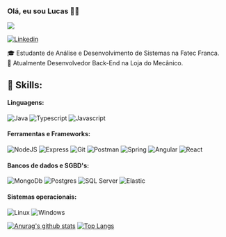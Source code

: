 ### Olá, eu sou Lucas 👋😄 

![](https://komarev.com/ghpvc/?username=lucasfernandoassiswebdev)

[![Linkedin](https://img.shields.io/badge/LinkedIn-0077B5?style=for-the-badge&logo=linkedin&logoColor=white)](https://www.linkedin.com/in/lucas-fernando-de-assis/)

🎓 Estudante de Análise e Desenvolvimento de Sistemas na Fatec Franca.<br>
🔧 Atualmente Desenvolvedor Back-End na Loja do Mecânico.

## 💼 Skills:
#### Linguagens:
<div style="display: inline-block">
  <img alt="Java" src="https://img.shields.io/badge/Java-ED8B00?style=for-the-badge&logo=nodedotjs&logoColor=white">  
  <img alt="Typescript" src="https://img.shields.io/badge/TypeScript-007ACC?style=for-the-badge&logo=typescript&logoColor=white">
  <img alt="Javascript" src="https://img.shields.io/badge/JavaScript-F7DF1E?style=for-the-badge&logo=javascript&logoColor=black">
</div>

#### Ferramentas e Frameworks:
<div style="display: inline-block">
  <img alt="NodeJS" src="https://img.shields.io/badge/Node.js-339933?style=for-the-badge&logo=nodedotjs&logoColor=white">   
  <img alt="Express" src="https://img.shields.io/badge/Express.js-000000?style=for-the-badge&logo=nodedotjs&logoColor=white">
  <img alt="Git" src="https://img.shields.io/badge/Git-F05032?style=for-the-badge&logo=nodedotjs&logoColor=white">
  <img alt="Postman" src="https://img.shields.io/badge/Postman-FF6C37?style=for-the-badge&logo=nodedotjs&logoColor=white">
  <img alt="Spring" src="https://img.shields.io/badge/Spring-6DB33F?style=for-the-badge&logo=nodedotjs&logoColor=white">      
  <img alt="Angular" src="https://img.shields.io/badge/Angular-DD0031?style=for-the-badge&logo=nodedotjs&logoColor=white">
  <img alt="React" src="https://img.shields.io/badge/React-20232A?style=for-the-badge&logo=nodedotjs&logoColor=white">
</div>  

#### Bancos de dados e SGBD's:
<div style="display: inline-block">
  <img alt="MongoDb" src="https://img.shields.io/badge/MongoDB-4EA94B?style=for-the-badge&logo=mongodb&logoColor=white">
  <img alt="Postgres" src="https://img.shields.io/badge/PostgreSQL-316192?style=for-the-badge&logo=postgresql&logoColor=white">
  <img alt="SQL Server" src="https://img.shields.io/badge/Microsoft%20SQL%20Sever-CC2927?style=for-the-badge&logo=microsoft%20sql%20server&logoColor=white">
  <img alt="Elastic" src="https://img.shields.io/badge/Elastic_Search-005571?style=for-the-badge&logo=microsoft%20sql%20server&logoColor=white">
</div>  

#### Sistemas operacionais:
<div style="display: inline-block">
  <img alt="Linux" src="https://img.shields.io/badge/Ubuntu-E95420?style=for-the-badge&logo=ubuntu&logoColor=white">
  <img alt="Windows" src="https://img.shields.io/badge/Windows-0078D6?style=for-the-badge&logo=windows&logoColor=white">
</div>  

[![Anurag's github stats](https://github-readme-stats.vercel.app/api?username=lucasfernandoassiswebdev&show_icons=true&theme=radical)](https://github.com/lucasfernandoassiswebdev/github-readme-stats&show_icons=true&theme=radical)
[![Top Langs](https://github-readme-stats.vercel.app/api/top-langs/?username=lucasfernandoassiswebdev&layout=compact)](https://github.com/lucasfernandoassiswebdev/github-readme-stats)

